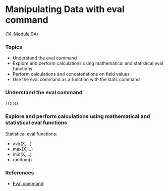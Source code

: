 # Manipulating Data with eval command


(14. Module 9A)
### Topics
* Understand the eval command
* Explore and perform calculations using mathematical and statistical eval functions
* Perform calculations and concatenations on field values
* Use the eval command as a function with the stats command

### Understand the eval command
TODO

### Explore and perform calculations using mathematical and statistical eval functions
Statistical eval functions:
* avg(X,...)
* max(X,...)
* min(X,...)
* random()
 

### References
* [Eval command](https://docs.splunk.com/Documentation/SCS/current/SearchReference/EvalCommandOverview)
